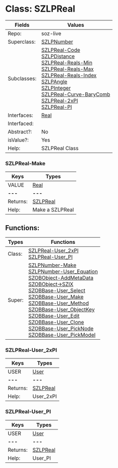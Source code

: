 
# Class:	SZLPReal

| Fields | Values |
| --------- | --------- |
| Repo: | soz-live |
| Superclass: | [SZLPNumber](SZLPNumber.html) |
| Subclasses: | [SZLPReal-Code](SZLPReal-Code.html) <br> [SZLPDistance](SZLPDistance.html) <br> [SZLPReal-Reals-Min](SZLPReal-Reals-Min.html) <br> [SZLPReal-Reals-Max](SZLPReal-Reals-Max.html) <br> [SZLPReal-Reals-Index](SZLPReal-Reals-Index.html) <br> [SZLPAngle](SZLPAngle.html) <br> [SZLPInteger](SZLPInteger.html) <br> [SZLPReal-Curve-BaryComb](SZLPReal-Curve-BaryComb.html) <br> [SZLPReal-2xPI](SZLPReal-2xPI.html) <br> [SZLPReal-PI](SZLPReal-PI.html) |
| Interfaces: | [Real](Real.html) |
| Interfaced: |  |
| Abstract?: | No |
| isValue?: | Yes |
| Help: | SZLPReal Class |

### SZLPReal-Make

| Keys | Types |
| --------- | --------- |
| VALUE | [Real](Real.html) |
| **---** | **---** |
| Returns: | [SZLPReal](SZLPReal.html) |
| Help: | Make a SZLPReal |


## Functions:

| Types | Functions |
| --------- | --------- |
| Class: | [SZLPReal-User_2xPI](#SZLPReal-User_2xPI) <br> [SZLPReal-User_PI](#SZLPReal-User_PI) |
| Super: | [SZLPNumber-Make](SZLPNumber.html) <br> [SZLPNumber-User_Equation](SZLPNumber.html) <br> [SZOBObject-AddMetaData](SZOBObject.html) <br> [SZOBObject->SZIX](SZOBObject.html) <br> [SZOBBase-User_Select](SZOBBase.html) <br> [SZOBBase-User_Make](SZOBBase.html) <br> [SZOBBase-User_Method](SZOBBase.html) <br> [SZOBBase-User_ObjectKey](SZOBBase.html) <br> [SZOBBase-User_Edit](SZOBBase.html) <br> [SZOBBase-User_Clone](SZOBBase.html) <br> [SZOBBase-User_PickNode](SZOBBase.html) <br> [SZOBBase-User_PickModel](SZOBBase.html) |


### SZLPReal-User_2xPI

| Keys | Types |
| --------- | --------- |
| USER | [User](User.html) |
| **---** | **---** |
| Returns: | [SZLPReal](SZLPReal.html) |
| Help: | User_2xPI |

### SZLPReal-User_PI

| Keys | Types |
| --------- | --------- |
| USER | [User](User.html) |
| **---** | **---** |
| Returns: | [SZLPReal](SZLPReal.html) |
| Help: | User_PI |

